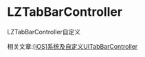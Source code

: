 # LZTabBarController
LZTabBarController自定义

相关文章:[[iOS]系统及自定义UITabBarController](http://www.jianshu.com/p/b3edfa35ee97)
